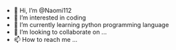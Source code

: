 - 👋 Hi, I’m @Naomi112
- 👀 I’m interested in coding
- 🌱 I’m currently learning python programming language 
- 💞️ I’m looking to collaborate on ...
- 📫 How to reach me ...

<!---
Naomi112/Naomi112 is a ✨ special ✨ repository because its `README.md` (this file) appears on your GitHub profile.
You can click the Preview link to take a look at your changes.
--->
